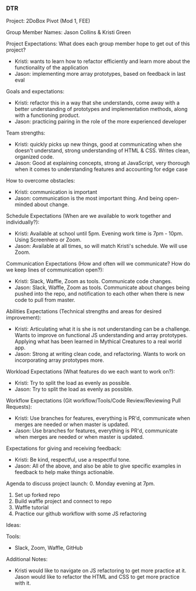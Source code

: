### DTR

Project: 2DoBox Pivot (Mod 1, FEE)

Group Member Names: Jason Collins & Kristi Green

Project Expectations: What does each group member hope to get out of this project?
 - Kristi: wants to learn how to refactor efficiently and learn more about the functionality of the application
 - Jason: implementing more array prototypes, based on feedback in last eval

Goals and expectations:
 - Kristi: refactor this in a way that she understands, come away with a better understanding of prototypes and implementation methods, along with a functioning product.
 - Jason: practicing pairing in the role of the more experienced developer

Team strengths:
 - Kristi: quickly picks up new things, good at communicating when she doesn't understand, strong understanding of HTML & CSS. Writes clean, organized code.
 - Jason: Good at explaining concepts, strong at JavaScript, very thorough when it comes to understanding features and accounting for edge case

How to overcome obstacles:
 - Kristi: communication is important
 - Jason: communication is the most important thing. And being open-minded about change.

Schedule Expectations (When are we available to work together and individually?):
 - Kristi: Available at school until 5pm. Evening work time is 7pm - 10pm. Using Screenhero or Zoom.
 - Jason: Available at all times, so will match Kristi's schedule. We will use Zoom.

Communication Expectations (How and often will we communicate? How do we keep lines of communication open?):
 - Kristi: Slack, Waffle, Zoom as tools. Communicate code changes.
 - Jason: Slack, Waffle, Zoom as tools. Communicate about changes being pushed into the repo, and notification to each other when there is new code to pull from master.

Abilities Expectations (Technical strengths and areas for desired improvement):
 - Kristi: Articulating what it is she is not understanding can be a challenge. Wants to improve on functional JS understanding and array prototypes. Applying what has been learned in Mythical Creatures to a real world app.
 - Jason: Strong at writing clean code, and refactoring. Wants to work on incorporating array prototypes more.

Workload Expectations (What features do we each want to work on?):
 - Kristi: Try to split the load as evenly as possible.
 - Jason: Try to split the load as evenly as possible.

Workflow Expectations (Git workflow/Tools/Code Review/Reviewing Pull Requests):
 - Kristi: Use branches for features, everything is PR'd, communicate when merges are needed or when master is updated.
 - Jason: Use branches for features, everything is PR'd, communicate when merges are needed or when master is updated.

Expectations for giving and receiving feedback:
 - Kristi: Be kind, respectful, use a respectful tone.
 - Jason: All of the above, and also be able to give specific examples in feedback to help make things actionable.

Agenda to discuss project launch:
 0. Monday evening at 7pm.
 1. Set up forked repo
 2. Build waffle project and connect to repo
 3. Waffle tutorial
 4. Practice our github workflow with some JS refactoring

Ideas:

Tools:
 - Slack, Zoom, Waffle, GitHub

Additional Notes:
 - Kristi would like to navigate on JS refactoring to get more practice at it. Jason would like to refactor the HTML and CSS to get more practice with it.
